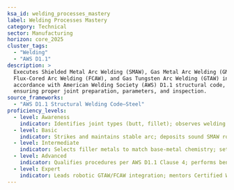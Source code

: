 ```yaml
---
ksa_id: welding_processes_mastery
label: Welding Processes Mastery
category: Technical
sector: Manufacturing
horizon: core_2025
cluster_tags:
  - "Welding"
  - "AWS D1.1"
description: >
  Executes Shielded Metal Arc Welding (SMAW), Gas Metal Arc Welding (GMAW),
  Flux-Cored Arc Welding (FCAW), and Gas Tungsten Arc Welding (GTAW) in
  accordance with American Welding Society (AWS) D1.1 structural code,
  ensuring proper joint preparation, parameters, and inspection.
source_frameworks:
  - "AWS D1.1 Structural Welding Code–Steel"
proficiency_levels:
  - level: Awareness
    indicator: Identifies joint types (butt, fillet); observes welding PPE and ventilation guidelines.
  - level: Basic
    indicator: Strikes and maintains stable arc; deposits sound SMAW root pass with < 10 % porosity.
  - level: Intermediate
    indicator: Selects filler metals to match base-metal chemistry; sets voltage/wire-feed for spray-transfer GMAW; interprets WPS (Welding Procedure Specification).
  - level: Advanced
    indicator: Qualifies procedures per AWS D1.1 Clause 4; performs bend and RT inspection; mitigates distortion via sequence planning.
  - level: Expert
    indicator: Leads robotic GTAW/FCAW integration; mentors Certified Welding Inspectors (CWI); authorises critical weld repairs on pressure vessels.
---
```

